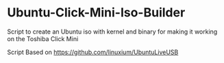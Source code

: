 # Ubuntu-Click-Mini-Iso-Builder
Script to create an Ubuntu iso with kernel and binary for making it working on the Toshiba Click Mini

Script Based on https://github.com/linuxium/UbuntuLiveUSB

